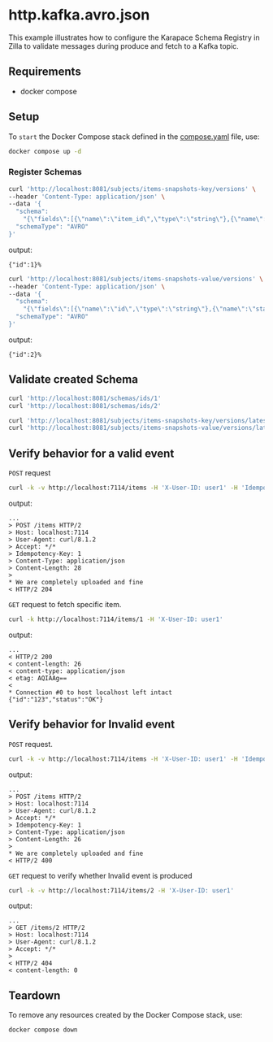 # http.kafka.avro.json

This example illustrates how to configure the Karapace Schema Registry in Zilla to validate messages during produce and fetch to a Kafka topic.

## Requirements

- docker compose

## Setup

To `start` the Docker Compose stack defined in the [compose.yaml](compose.yaml) file, use:

```bash
docker compose up -d
```

### Register Schemas

```bash
curl 'http://localhost:8081/subjects/items-snapshots-key/versions' \
--header 'Content-Type: application/json' \
--data '{
  "schema":
    "{\"fields\":[{\"name\":\"item_id\",\"type\":\"string\"},{\"name\":\"user_id\",\"type\":\"string\"}],\"name\":\"EventKey\",\"namespace\":\"io.aklivity.example\",\"type\":\"record\"}",
  "schemaType": "AVRO"
}'
```

output:

```text
{"id":1}%
```

```bash
curl 'http://localhost:8081/subjects/items-snapshots-value/versions' \
--header 'Content-Type: application/json' \
--data '{
  "schema":
    "{\"fields\":[{\"name\":\"id\",\"type\":\"string\"},{\"name\":\"status\",\"type\":\"string\"}],\"name\":\"Event\",\"namespace\":\"io.aklivity.example\",\"type\":\"record\"}",
  "schemaType": "AVRO"
}'
```

output:

```text
{"id":2}%
```

## Validate created Schema

```bash
curl 'http://localhost:8081/schemas/ids/1'
curl 'http://localhost:8081/schemas/ids/2'
```

```bash
curl 'http://localhost:8081/subjects/items-snapshots-key/versions/latest'
curl 'http://localhost:8081/subjects/items-snapshots-value/versions/latest'
```

## Verify behavior for a valid event

`POST` request

```bash
curl -k -v http://localhost:7114/items -H 'X-User-ID: user1' -H 'Idempotency-Key: 1'  -H 'Content-Type: application/json' -d '{"id": "123","status": "OK"}'
```

output:

```text
...
> POST /items HTTP/2
> Host: localhost:7114
> User-Agent: curl/8.1.2
> Accept: */*
> Idempotency-Key: 1
> Content-Type: application/json
> Content-Length: 28
>
* We are completely uploaded and fine
< HTTP/2 204
```

`GET` request to fetch specific item.

```bash
curl -k http://localhost:7114/items/1 -H 'X-User-ID: user1'
```

output:

```text
...
< HTTP/2 200
< content-length: 26
< content-type: application/json
< etag: AQIAAg==
<
* Connection #0 to host localhost left intact
{"id":"123","status":"OK"}
```

## Verify behavior for Invalid event

`POST` request.

```bash
curl -k -v http://localhost:7114/items -H 'X-User-ID: user1' -H 'Idempotency-Key: 2'  -H 'Content-Type: application/json' -d '{"id": 123,"status": "OK"}'
```

output:

```text
...
> POST /items HTTP/2
> Host: localhost:7114
> User-Agent: curl/8.1.2
> Accept: */*
> Idempotency-Key: 1
> Content-Type: application/json
> Content-Length: 26
>
* We are completely uploaded and fine
< HTTP/2 400
```

`GET` request to verify whether Invalid event is produced

```bash
curl -k -v http://localhost:7114/items/2 -H 'X-User-ID: user1'
```

output:

```text
...
> GET /items/2 HTTP/2
> Host: localhost:7114
> User-Agent: curl/8.1.2
> Accept: */*
>
< HTTP/2 404
< content-length: 0
```

## Teardown

To remove any resources created by the Docker Compose stack, use:

```bash
docker compose down
```
